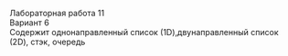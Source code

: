 Лабораторная работа 11 \
Вариант 6 \
Содержит однонаправленный список (1D),двунаправленный список (2D), стэк, очередь
